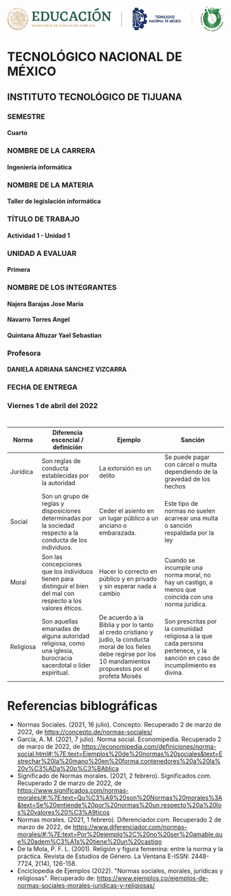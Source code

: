 ![alt text](https://github.com/YaelQuintana/Taller-de-legislacion/blob/main/Unidad1/Logo_tec.png?raw=true)
#  TECNOLÓGICO NACIONAL DE MÉXICO
##  INSTITUTO TECNOLÓGICO DE TIJUANA 

### SEMESTRE 
#### Cuarto

### NOMBRE DE LA CARRERA
#### Ingeniería informática

### NOMBRE DE LA MATERIA 
#### Taller de legislación informática

### TÍTULO DE TRABAJO
#### Actividad 1 - Unidad 1

### UNIDAD A EVALUAR
#### Primera


###  NOMBRE DE LOS INTEGRANTES 
#### Najera Barajas Jose Maria
#### Navarro Torres Angel
#### Quintana Altuzar Yael Sebastian 

### Profesora
#### DANIELA ADRIANA SANCHEZ VIZCARRA

### FECHA DE ENTREGA
### Viernes 1 de abril del 2022

#
| Norma | Diferencia escencial / definición | Ejemplo | Sanción |
| --- | --- | --- | --- |
| Jurídica | Son reglas de conducta establecidas por la autoridad | La extorsión es un delito | Se puede pagar con cárcel o multa dependiendo de la gravedad de los hechos | 
| Social | Son un grupo de reglas y disposiciones determinadas por la sociedad respecto a la conducta de los individuos. | Ceder el asiento en un lugar público a un anciano o embarazada. | Este tipo de normas no suelen acarrear una multa o sanción respaldada por la ley | 
| Moral | Son las concepciones que los individuos tienen para distinguir el bien del mal con respecto a los valores éticos. | Hacer lo correcto en público y en privado y sin esperar nada a cambio | Cuando se incumple una norma moral, no hay un castigo, a menos que coincida con una norma jurídica.
| Religiosa | Son aquellas emanadas de alguna autoridad religiosa, como una iglesia, burocracia sacerdotal o líder espiritual. | De acuerdo a la Biblia y por lo tanto al credo cristiano y judío, la conducta moral de los fieles debe regirse por los 10 mandamientos propuestos por el profeta Moisés | Son prescritas por la comunidad religiosa a la que cada persona pertenece, y la sanción en caso de incumplimiento es divina.

#
# Referencias biblográficas
- Normas Sociales. (2021, 16 julio). Concepto. Recuperado 2 de marzo de 2022, de https://concepto.de/normas-sociales/
- García, A. M. (2021, 7 julio). Norma social. Economipedia. Recuperado 2 de marzo de 2022, de https://economipedia.com/definiciones/norma-social.html#:%7E:text=Ejemplos%20de%20normas%20sociales&text=Estrechar%20la%20mano%20en%20forma,contenedores%20a%20la%20v%C3%ADa%20p%C3%BAblica
- Significado de Normas morales. (2021, 2 febrero). Significados.com. Recuperado 2 de marzo de 2022, de https://www.significados.com/normas-morales/#:%7E:text=Qu%C3%A9%20son%20Normas%20morales%3A&text=Se%20entiende%20por%20normas%20un,respecto%20a%20los%20valores%20%C3%A9ticos
- Normas morales. (2021, 1 febrero). Diferenciador.com. Recuperado 2 de marzo de 2022, de https://www.diferenciador.com/normas-morales/#:%7E:text=Por%20ejemplo%2C%20no%20ser%20amable,que%20adem%C3%A1s%20tiene%20un%20castigo
- De la Mola, P. F. L. (2001). Religión y figura femenina: entre la norma y la práctica. Revista de Estudios de Género. La Ventana E-ISSN: 2448-7724, 2(14), 126-158.
- Enciclopedia de Ejemplos (2022). "Normas sociales, morales, jurídicas y religiosas". Recuperado de: https://www.ejemplos.co/ejemplos-de-normas-sociales-morales-juridicas-y-religiosas/
